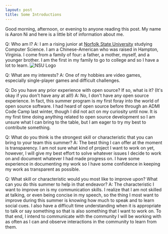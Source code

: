 ```yaml
---
layout: post
title: Some Introductions
---
```


Good morning, afternoon, or evening to anyone reading this post. My name is Aaron Ni and here is a little bit of information about me.

Q: Who am I?
A: I am a rising junior at [Norfolk State University](https://www.nsu.edu/) studying Computer Science. I am a Chinese-American who was raised in Hampton, Virginia. I come from a family of four: a father, a mother, myself, and a younger brother. I am the first in my family to go to college and so I have a lot to learn.
![NSU Logo](https://www.nsu.edu/NSU/media/Media-Library/Portfolio/Brand-and-Visual-Identity/NSU_logo_vert_KO-on-green-background.jpg)

Q: What are my interests?
A: One of my hobbies are video games, especially single-player games and difficult challenges. 

Q: Do you have any prior experience with open source? If so, what is it? (It's okay if you don't have any at all!)
A: No, I don't have any open source experience. In fact, this summer program is my first foray into the world of open source software. I had heard of open source before through an ADMI Code Camp last winter, though I did not act on my curiosity until now. It is my first time doing anything related to open source development so I am unsure what I can bring to the table, but I am eager to try my best to contribute something.

Q: What do you think is the strongest skill or characteristic that you can bring to your team this summer?
A: The best thing I can offer at the moment is transparency. I am not sure what kind of project I want to work on yet, however, I will give my best effort to solve whatever issues I decide to work on and document whatever I had made progress on. I have some experience in documenting my work so I have some confidence in keeping my work as transparent as possible.

Q: What skill or characteristic would you most like to improve upon? What can you do this summer to help in that endeavor?
A: The characteristic I want to improve on is my communication skills. I realize that I am not skilled at talking, or even being concise in my speech, so the thing I most want to improve during this summer is knowing how much to speak and to learn social cues. I also have a difficult time understanding when it is appropriate to talk or say something so that is also something that I want to work on. To that end, I intend to communicate with the community I will be working with as often as I can and observe interactions in the community to learn from them. 
